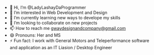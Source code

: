 - 👋 Hi, I’m @LadyLashayDaProgrammer
- 👀 I’m interested in Web Development and Design
- 🌱 I’m currently learning new ways to develope my skills
- 💞️ I’m looking to collaborate on new projects
- 📫 How to reach me gwaydesignandcompany@gmail.com
- 😄 Pronouns: Her and MS
- ⚡ Fun fact: I work with General Motors and Teleperformance software and application as an IT Liasion / Desktop Engineer

<!---
LadyLashayDaProgrammer/LadyLashayDaProgrammer is a ✨ special ✨ repository because its `README.md` (this file) appears on your GitHub profile.
You can click the Preview link to take a look at your changes.
--->
